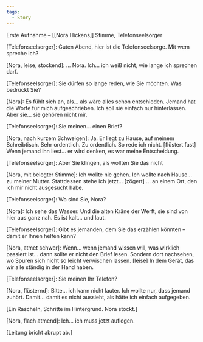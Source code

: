 ```yaml
---
tags:
  - Story
---
```

Erste Aufnahme – [[Nora Hickens]] Stimme, Telefonseelsorger 

[Telefonseelsorger]: Guten Abend, hier ist die Telefonseelsorge. Mit wem spreche ich? 

[Nora, leise, stockend]: … Nora. Ich… ich weiß nicht, wie lange ich sprechen darf. 

[Telefonseelsorger]: Sie dürfen so lange reden, wie Sie möchten. Was bedrückt Sie? 

[Nora]: Es fühlt sich an, als… als wäre alles schon entschieden. Jemand hat die Worte für mich aufgeschrieben. Ich soll sie einfach nur hinterlassen. Aber sie… sie gehören nicht mir. 

[Telefonseelsorger]: Sie meinen… einen Brief? 

[Nora, nach kurzem Schweigen]: Ja. Er liegt zu Hause, auf meinem Schreibtisch. Sehr ordentlich. Zu ordentlich. So rede ich nicht. [flüstert fast] Wenn jemand ihn liest… er wird denken, es war meine Entscheidung. 

[Telefonseelsorger]: Aber Sie klingen, als wollten Sie das nicht 

[Nora, mit belegter Stimme]: Ich wollte nie gehen. Ich wollte nach Hause… zu meiner Mutter. Stattdessen stehe ich jetzt… [zögert] … an einem Ort, den ich mir nicht ausgesucht habe. 

[Telefonseelsorger]: Wo sind Sie, Nora? 

[Nora]: Ich sehe das Wasser. Und die alten Kräne der Werft, sie sind von hier aus ganz nah. Es ist kalt… und laut. 

[Telefonseelsorger]: Gibt es jemanden, dem Sie das erzählen könnten – damit er Ihnen helfen kann? 

[Nora, atmet schwer]: Wenn… wenn jemand wissen will, was wirklich passiert ist… dann sollte er nicht den Brief lesen. Sondern dort nachsehen, wo Spuren sich nicht so leicht verwischen lassen. [leise] In dem Gerät, das wir alle ständig in der Hand haben. 

[Telefonseelsorger]: Sie meinen Ihr Telefon? 

[Nora, flüsternd]: Bitte… ich kann nicht lauter. Ich wollte nur, dass jemand zuhört. Damit… damit es nicht aussieht, als hätte ich einfach aufgegeben. 

[Ein Rascheln, Schritte im Hintergrund. Nora stockt.] 

[Nora, flach atmend]: Ich… ich muss jetzt auflegen. 

[Leitung bricht abrupt ab.]